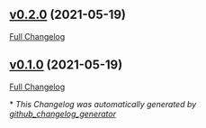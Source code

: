 

## [v0.2.0](https://github.com/kzu/dotnet-tor/tree/v0.2.0) (2021-05-19)

[Full Changelog](https://github.com/kzu/dotnet-tor/compare/v0.1.0...v0.2.0)

## [v0.1.0](https://github.com/kzu/dotnet-tor/tree/v0.1.0) (2021-05-19)

[Full Changelog](https://github.com/kzu/dotnet-tor/compare/67bd41f468f39d068c83c5b958b64c5afb96cd3a...v0.1.0)



\* *This Changelog was automatically generated by [github_changelog_generator](https://github.com/github-changelog-generator/github-changelog-generator)*
